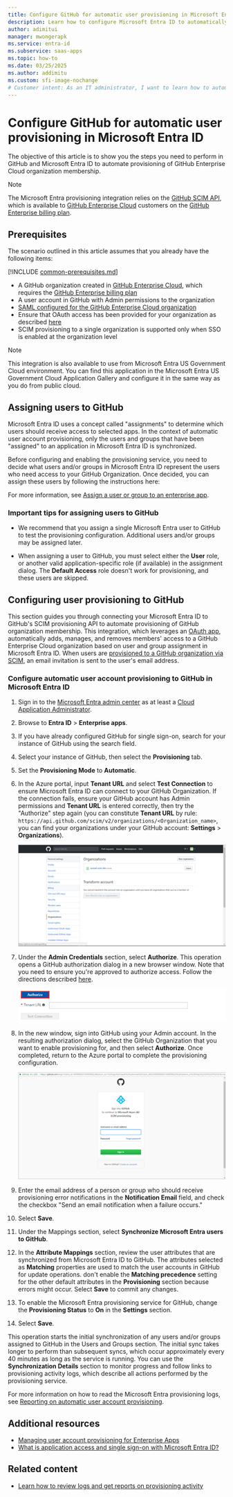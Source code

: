 ```yaml
---
title: Configure GitHub for automatic user provisioning in Microsoft Entra ID
description: Learn how to configure Microsoft Entra ID to automatically provision and deprovision user organization membership in GitHub Enterprise Cloud.
author: adimitui
manager: mwongerapk
ms.service: entra-id
ms.subservice: saas-apps
ms.topic: how-to
ms.date: 03/25/2025
ms.author: addimitu
ms.custom: sfi-image-nochange
# Customer intent: As an IT administrator, I want to learn how to automatically provision and deprovision user accounts from Microsoft Entra ID to GitHub so that I can streamline the user management process and ensure that users have the appropriate access to GitHub.
---
```

# Configure GitHub for automatic user provisioning in Microsoft Entra ID

The objective of this article is to show you the steps you need to perform in GitHub and Microsoft Entra ID to automate provisioning of GitHub Enterprise Cloud organization membership.

> [!NOTE]
> The Microsoft Entra provisioning integration relies on the [GitHub SCIM API](https://developer.github.com/v3/scim/), which is available to [GitHub Enterprise Cloud](https://help.github.com/articles/github-s-products/#github-enterprise) customers on the [GitHub Enterprise billing plan](https://help.github.com/articles/github-s-billing-plans/#billing-plans-for-organizations).

## Prerequisites

The scenario outlined in this article assumes that you already have the following items:

[!INCLUDE [common-prerequisites.md](~/identity/saas-apps/includes/common-prerequisites.md)]
* A GitHub organization created in [GitHub Enterprise Cloud](https://help.github.com/articles/github-s-products/#github-enterprise), which requires the [GitHub Enterprise billing plan](https://help.github.com/articles/github-s-billing-plans/#billing-plans-for-organizations)
* A user account in GitHub with Admin permissions to the organization
* [SAML configured for the GitHub Enterprise Cloud organization](./github-tutorial.md)
* Ensure that OAuth access has been provided for your organization as described [here](https://help.github.com/en/github/setting-up-and-managing-organizations-and-teams/approving-oauth-apps-for-your-organization)
* SCIM provisioning to a single organization is supported only when SSO is enabled at the organization level

> [!NOTE]
> This integration is also available to use from Microsoft Entra US Government Cloud environment. You can find this application in the Microsoft Entra US Government Cloud Application Gallery and configure it in the same way as you do from public cloud.

## Assigning users to GitHub

Microsoft Entra ID uses a concept called "assignments" to determine which users should receive access to selected apps. In the context of automatic user account provisioning, only the users and groups that have been "assigned" to an application in Microsoft Entra ID is synchronized. 

Before configuring and enabling the provisioning service, you need to decide what users and/or groups in Microsoft Entra ID represent the users who need access to your GitHub Organization. Once decided, you can assign these users by following the instructions here:

For more information, see [Assign a user or group to an enterprise app](~/identity/enterprise-apps/assign-user-or-group-access-portal.md).

### Important tips for assigning users to GitHub

* We recommend that you assign a single Microsoft Entra user to GitHub to test the provisioning configuration. Additional users and/or groups may be assigned later.

* When assigning a user to GitHub, you must select either the **User** role, or another valid application-specific role (if available) in the assignment dialog. The **Default Access** role doesn't work for provisioning, and these users are skipped.

## Configuring user provisioning to GitHub

This section guides you through connecting your Microsoft Entra ID to GitHub's SCIM provisioning API to automate provisioning of GitHub organization membership. This integration, which leverages an [OAuth app](https://docs.github.com/en/free-pro-team@latest/github/authenticating-to-github/authorizing-oauth-apps#oauth-apps-and-organizations), automatically adds, manages, and removes members' access to a GitHub Enterprise Cloud organization based on user and group assignment in Microsoft Entra ID. When users are [provisioned to a GitHub organization via SCIM](https://docs.github.com/en/rest/enterprise-admin/scim), an email invitation is sent to the user's email address.

<a name='configure-automatic-user-account-provisioning-to-github-in-azure-ad'></a>

### Configure automatic user account provisioning to GitHub in Microsoft Entra ID

1. Sign in to the [Microsoft Entra admin center](https://entra.microsoft.com) as at least a [Cloud Application Administrator](~/identity/role-based-access-control/permissions-reference.md#cloud-application-administrator).
1. Browse to **Entra ID** > **Enterprise apps**.

2. If you have already configured GitHub for single sign-on, search for your instance of GitHub using the search field.

3. Select your instance of GitHub, then select the **Provisioning** tab.

4. Set the **Provisioning Mode** to **Automatic**.

5. In the Azure portal, input **Tenant URL** and select **Test Connection** to ensure Microsoft Entra ID can connect to your GitHub Organization. If the connection fails, ensure your GitHub account has Admin permissions and **Tenant URL** is entered correctly, then try the "Authorize" step again (you can constitute **Tenant URL** by rule: `https://api.github.com/scim/v2/organizations/<Organization_name>`, you can find your organizations under your GitHub account: **Settings** > **Organizations**).

   ![Screenshot shows Organizations page in GitHub.](./media/github-provisioning-tutorial/github3.png)

6. Under the **Admin Credentials** section, select **Authorize**. This operation opens a GitHub authorization dialog in a new browser window. Note that you need to ensure you're approved to authorize access. Follow the directions described [here](https://help.github.com/github/setting-up-and-managing-organizations-and-teams/approving-oauth-apps-for-your-organization).

   ![Screenshot shows the GitHub Provisioning.](./media/github-provisioning-tutorial/github1.png)

7. In the new window, sign into GitHub using your Admin account. In the resulting authorization dialog, select the GitHub Organization that you want to enable provisioning for, and then select **Authorize**. Once completed, return to the Azure portal to complete the provisioning configuration.

   ![Screenshot shows the sign-in page for GitHub.](./media/github-provisioning-tutorial/github2.png)

8. Enter the email address of a person or group who should receive provisioning error notifications in the **Notification Email** field, and check the checkbox "Send an email notification when a failure occurs."

9. Select **Save**.

10. Under the Mappings section, select **Synchronize Microsoft Entra users to GitHub**.

11. In the **Attribute Mappings** section, review the user attributes that are synchronized from Microsoft Entra ID to GitHub. The attributes selected as **Matching** properties are used to match the user accounts in GitHub for update operations. don't enable the **Matching precedence** setting for the other default attributes in the **Provisioning** section because errors might occur. Select **Save** to commit any changes.

12. To enable the Microsoft Entra provisioning service for GitHub, change the **Provisioning Status** to **On** in the **Settings** section.

13. Select **Save**.

This operation starts the initial synchronization of any users and/or groups assigned to GitHub in the Users and Groups section. The initial sync takes longer to perform than subsequent syncs, which occur approximately every 40 minutes as long as the service is running. You can use the **Synchronization Details** section to monitor progress and follow links to provisioning activity logs, which describe all actions performed by the provisioning service. 

For more information on how to read the Microsoft Entra provisioning logs, see [Reporting on automatic user account provisioning](~/identity/app-provisioning/check-status-user-account-provisioning.md).

## Additional resources

* [Managing user account provisioning for Enterprise Apps](~/identity/app-provisioning/configure-automatic-user-provisioning-portal.md)
* [What is application access and single sign-on with Microsoft Entra ID?](~/identity/enterprise-apps/what-is-single-sign-on.md)

## Related content

* [Learn how to review logs and get reports on provisioning activity](~/identity/app-provisioning/check-status-user-account-provisioning.md)